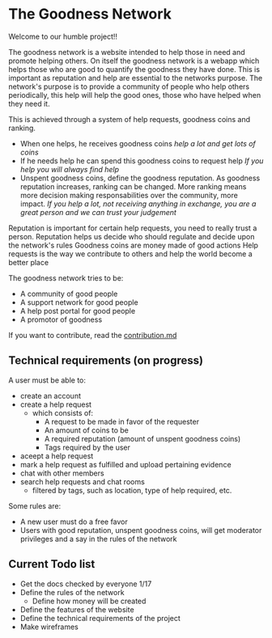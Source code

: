 # The Goodness Network

Welcome to our humble project!!

The goodness network is a website intended to help those in need and promote helping others. On itself the goodness network is a webapp which helps those who are good to quantify the goodness they have done. This is important as reputation and help are essential to the networks purpose. The network's purpose is to provide a community of people who help others periodically, this help will help the good ones, those who have helped when they need it.

This is achieved through a system of help requests, goodness coins and ranking.
- When one helps, he receives goodness coins
  *help a lot and get lots of coins*
- If he needs help he can spend this goodness coins to request help
  *If you help you will always find help*
- Unspent goodness coins, define the goodness reputation. As goodness reputation increases, ranking can be changed. More ranking means more decision making responsabilities over the community, more impact.
  *If you help a lot, not receiving anything in exchange, you are a great person and we can trust your judgement*

Reputation is important for certain help requests, you need to really trust a person.
Reputation helps us decide who should regulate and decide upon the network's rules
Goodness coins are money made of good actions
Help requests is the way we contribute to others and help the world become a better place 

The goodness network tries to be:
- A community of good people
- A support network for good people
- A help post portal for good people
- A promotor of goodness

If you want to contribute, read the [contribution.md](contribution.md)

## Technical requirements (on progress)

A user must be able to:
- create an account
- create a help request
  - which consists of:
    - A request to be made in favor of the requester 
    - An amount of coins to be 
    - A required reputation (amount of unspent goodness coins)
    - Tags required by the user
- aceept a help request
- mark a help request as fulfilled and upload pertaining evidence
- chat with other members
- search help requests and chat rooms
  - filtered by tags, such as location, type of help required, etc.

Some rules are:
- A new user must do a free favor
- Users with good reputation, unspent goodness coins, will get moderator privileges and a say in the rules of the network

## Current Todo list
- Get the docs checked by everyone 1/17
- Define the rules of the network
  - Define how money will be created
- Define the features of the website
- Define the technical requirements of the project
- Make wireframes
